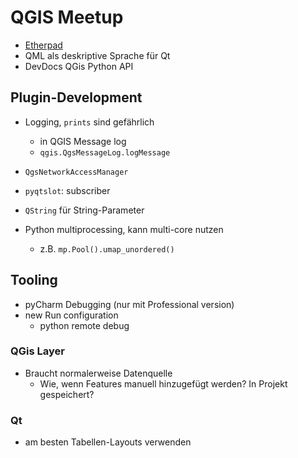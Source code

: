 # QGIS Meetup
- [Etherpad](https://etherpad.coredump.ch/p/QGIS_Devs_Meetup_HSR)
- QML als deskriptive Sprache für Qt
- DevDocs QGis Python API

## Plugin-Development
- Logging, `prints` sind gefährlich
    - in QGIS Message log
    - `qgis.QgsMessageLog.logMessage`
- `QgsNetworkAccessManager`
- `pyqtslot`: subscriber
- `QString` für String-Parameter

- Python multiprocessing, kann multi-core nutzen
    - z.B. `mp.Pool().umap_unordered()`

## Tooling
- pyCharm Debugging (nur mit Professional version)
- new Run configuration
    - python remote debug

### QGis Layer
- Braucht normalerweise Datenquelle
    - Wie, wenn Features manuell hinzugefügt werden? In Projekt gespeichert?

### Qt
- am besten Tabellen-Layouts verwenden
